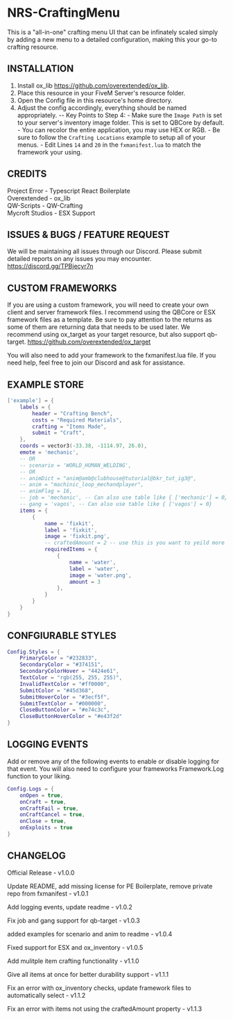 # NRS-CraftingMenu

This is a "all-in-one" crafting menu UI that can be infinately scaled simply by adding a new menu to a detailed configuration, making this your go-to crafting resource.

## INSTALLATION

1. Install ox_lib https://github.com/overextended/ox_lib.
2. Place this resource in your FiveM Server's resource folder.
3. Open the Config file in this resource's home directory.
4. Adjust the config accordingly, everything should be named appropriately.
   -- Key Points to Step 4: - Make sure the `Image Path` is set to your server's inventory image folder. This is set to QBCore by default. - You can recolor the entire application, you may use HEX or RGB. - Be sure to follow the `Crafting Locations` example to setup all of your menus. - Edit Lines `14` and `20` in the `fxmanifest.lua` to match the framework your using.

## CREDITS

Project Error - Typescript React Boilerplate  
Overextended - ox_lib  
QW-Scripts - QW-Crafting  
Mycroft Studios - ESX Support

## ISSUES & BUGS / FEATURE REQUEST

We will be maintaining all issues through our Discord. Please submit detailed reports on any issues you may encounter.  
https://discord.gg/TPBjecyr7n

## CUSTOM FRAMEWORKS

If you are using a custom framework, you will need to create your own client and server framework files. I recommend using the QBCore or ESX framework files as a template. Be sure to pay attention to the returns as some of them are returning data that needs to be used later. We recommend using ox_target as your target resource, but also support qb-target.
https://github.com/overextended/ox_target

You will also need to add your framework to the fxmanifest.lua file. If you need help, feel free to join our Discord and ask for assistance.

## EXAMPLE STORE

```lua
['example'] = {
	labels = {
		header = "Crafting Bench",
		costs = "Required Materials",
		crafting = "Items Made",
		submit = "Craft",
	},
	coords = vector3(-33.38, -1114.97, 26.0),
	emote = 'mechanic',
	-- OR
	-- scenario = 'WORLD_HUMAN_WELDING',
	-- OR
	-- animDict = "anim@amb@clubhouse@tutorial@bkr_tut_ig3@",
	-- anim = "machinic_loop_mechandplayer",
	-- animFlag = 16,
	-- job = 'mechanic', -- Can also use table like { ['mechanic'] = 0}
	-- gang = 'vagos', -- Can also use table like { ['vagos'] = 0}
	items = {
		{
			name = 'fixkit',
			label = 'fixkit',
			image = 'fixkit.png',
			-- craftedAmount = 2 -- use this is you want to yeild more than 1 item per craft
			requiredItems = {
				{
					name = 'water',
					label = 'water',
					image = 'water.png',
					amount = 3
				},
			}
		}
	}
}
```

## CONFGIURABLE STYLES

```lua
Config.Styles = {
	PrimaryColor = "#232833",
	SecondaryColor = "#374151",
	SecondaryColorHover = "4424e61",
	TextColor = "rgb(255, 255, 255)",
	InvalidTextColor = "#ff0000",
	SubmitColor = "#45d368",
	SubmitHoverColor = "#3ecf5f",
	SubmitTextColor = "#000000",
	CloseButtonColor = "#e74c3c",
	CloseButtonHoverColor = "#e43f2d"
}
```

## LOGGING EVENTS

Add or remove any of the following events to enable or disable logging for that event. You will also need to configure your frameworks Framework.Log function to your liking.

```lua
Config.Logs = {
    onOpen = true,
    onCraft = true,
    onCraftFail = true,
    onCraftCancel = true,
    onClose = true,
    onExploits = true
}
```

## CHANGELOG

Official Release - v1.0.0

Update README, add missing license for PE Boilerplate, remove private repo from fxmanifest - v1.0.1

Add logging events, update readme - v1.0.2

Fix job and gang support for qb-target - v1.0.3

added examples for scenario and anim to readme - v1.0.4

Fixed support for ESX and ox_inventory - v1.0.5

Add mulitple item crafting functionality - v1.1.0

Give all items at once for better durability support - v1.1.1

Fix an error with ox_inventory checks, update framework files to automatically select - v1.1.2

Fix an error with items not using the craftedAmount property - v1.1.3
